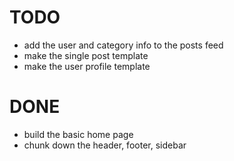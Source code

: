 TODO
====
* add the user and category info to the posts feed 
* make the single post template
* make the user profile template


DONE
====
* build the basic home page
* chunk down the header, footer, sidebar